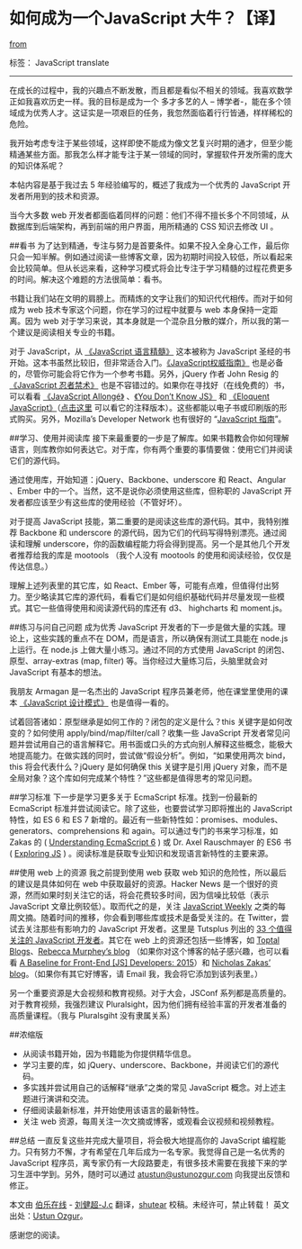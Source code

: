 # 如何成为一个JavaScript 大牛？【译】
[from](https://github.com/JChehe/blog/blob/master/translation/%E5%A6%82%E4%BD%95%E6%88%90%E4%B8%BA%E4%B8%80%E4%B8%AAJavaScript%20%E5%A4%A7%E7%89%9B%EF%BC%9F%E3%80%90%E8%AF%91%E3%80%91.md)

标签： JavaScript translate

---

在成长的过程中，我的兴趣点不断发散，而且都是看似不相关的领域。我喜欢数学正如我喜欢历史一样。我的目标是成为一个 多才多艺的人 – 博学者-，能在多个领域成为优秀人才。这证实是一项艰巨的任务，我忽然面临着行行皆通，样样稀松的危险。

我开始考虑专注于某些领域，这样即使不能成为像文艺复兴时期的通才，但至少能精通某些方面。那我怎么样才能专注于某一领域的同时，掌握软件开发所需的庞大的知识体系呢？

本帖内容是基于我过去 5 年经验编写的，概述了我成为一个优秀的 JavaScript 开发者所用到的技术和资源。

当今大多数 web 开发者都面临着同样的问题：他们不得不擅长多个不同领域，从数据库到后端架构，再到前端的用户界面，用所精通的 CSS 知识去修改 UI 。

##看书
为了达到精通，专注与努力是首要条件。如果不投入全身心工作，最后你只会一知半解。例如通过阅读一些博客文章，因为初期时间投入较低，所以看起来会比较简单。但从长远来看，这种学习模式将会比专注于学习精髓的过程花费更多的时间。解决这个难题的方法很简单：看书。

书籍让我们站在文明的肩膀上。而精炼的文字让我们的知识代代相传。而对于如何成为 web 技术专家这个问题，你在学习的过程中就要与 web 本身保持一定距离。因为 web 对于学习来说，其本身就是一个混杂且分散的媒介，所以我的第一个建议是阅读相关专业的书籍。

对于 JavaScript，从 [《JavaScript 语言精髓》](http://shop.oreilly.com/product/9780596517748.do) 这本被称为 JavaScript 圣经的书开始。这本书虽然比较旧，但非常适合入门。[《JavaScript权威指南》](http://shop.oreilly.com/product/9780596805531.do) 也是必备的，尽管你可能会将它作为一个参考书籍。另外，jQuery 作者 John Resig 的 [《JavaScript 忍者禁术》](http://blog.ustunozgur.com/javascript/programming/books/videos/2015/06/17/www.manning.com/resig/) 也是不容错过的。如果你在寻找好（在线免费的）书，可以看看 [《JavaScript Allongé》](https://leanpub.com/javascript-allonge/) 、[《You Don’t Know JS》](https://github.com/getify/You-Dont-Know-JS) 和 [《Eloquent JavaScript》](http://eloquentjavascript.net/)（[点击这里](https://watchandcode.com/courses/eloquent-javascript-the-annotated-version) 可以看它的注释版本）。这些都能以电子书或印刷版的形式购买。另外，Mozilla’s Developer Network 也有很好的 “[JavaScript 指南](https://developer.mozilla.org/en-US/docs/Web/JavaScript/Guide)”。

##学习、使用并阅读库
接下来最重要的一步是了解库。如果书籍教会你如何理解语言，则库教你如何表达它。对于库，你有两个重要的事情要做：使用它们并阅读它们的源代码。

通过使用库，开始知道：jQuery、Backbone、underscore 和 React、Angular 、Ember 中的一个。当然，这不是说你必须使用这些库，但称职的 JavaScript 开发者都应该至少有这些库的使用经验（不管好坏）。

对于提高 JavaScript 技能，第二重要的是阅读这些库的源代码。其中，我特别推荐 Backbone 和 underscore 的源代码，因为它们的代码写得特别漂亮。通过阅读和理解 underscore，你的函数编程能力将会得到提高。另一个是其他几个开发者推荐给我的库是 mootools （我个人没有 mootools 的使用和阅读经验，仅仅是传达信息。）

理解上述列表里的其它库，如 React、Ember 等，可能有点难，但值得付出努力。至少略读其它库的源代码，看看它们是如何组织基础代码并尽量发现一些模式。其它一些值得使用和阅读源代码的库还有 d3、 highcharts 和 moment.js。

##练习与问自己问题
成为优秀 JavaScript 开发者的下一步是做大量的实践。理论上，这些实践的重点不在 DOM，而是语言，所以确保有测试工具能在 node.js 上运行。在 node.js 上做大量小练习。通过不同的方式使用 JavaScript 的闭包、原型、array-extras (map, filter) 等。当你经过大量练习后，头脑里就会对 JavaScript 有基本的想法。

我朋友 Armagan 是一名杰出的 JavaScript 程序员兼老师，他在课堂里使用的课本 [《JavaScript 设计模式》](http://www.apress.com/9781590599082) 也是值得一看的。

试着回答诸如：原型继承是如何工作的？闭包的定义是什么？this 关键字是如何改变的？如何使用 apply/bind/map/filter/call？收集一些 JavaScript 开发者常见问题并尝试用自己的语言解释它。用书面或口头的方式向别人解释这些概念，能极大地提高能力。在做实践的同时，尝试做“假设分析”。例如，“如果使用两次 bind，this 将会代表什么？jQuery 是如何确保 this 关键字是引用 jQuery 对象，而不是全局对象？这个库如何完成某个特性？”这些都是值得思考的常见问题。

##学习标准
下一步是学习更多关于 EcmaScript 标准。找到一份最新的 EcmaScript 标准并尝试阅读它。除了这些，也要尝试学习即将推出的 JavaScript 特性，如 ES 6 和 ES 7 新增的。最近有一些新特性如：promises、modules、generators、comprehensions 和 again。可以通过专门的书来学习标准，如 Zakas 的 ( [Understanding EcmaScript 6](https://leanpub.com/understandinges6) ) 或 Dr. Axel Rauschmayer 的 ES6 书 ( [Exploring JS](http://exploringjs.com/) ) 。阅读标准是获取专业知识和发现语言新特性的主要来源。

##使用 web 上的资源
我之前提到使用 web 获取 web 知识的危险性，所以最后的建议是具体如何在 web 中获取最好的资源。Hacker News 是一个很好的资源，然而如果时刻关注它的话，将会花费较多时间，因为信噪比较低（表示 JavaScript 文章比例较低）。取而代之的是，关注 [JavaScript Weekly](http://javascriptweekly.com/) 之类的每周文摘。随着时间的推移，你会看到哪些库或技术是备受关注的。在 Twitter，尝试去关注那些有影响力的 JavaScript 开发者。这里是 Tutsplus 列出的 [33 个值得关注的 JavaScript 开发者](http://code.tutsplus.com/articles/33-developers-you-must-subscribe-to-as-a-javascript-junkie--net-18151)。其它在 web 上的资源还包括一些博客，如 [Toptal Blogs](http://www.toptal.com/section/front-end)、[Rebecca Murphey’s blog](http://rmurphey.com/) （如果你对这个博客的帖子感兴趣，也可以看看 [A Baseline for Front-End [JS] Developers: 2015](http://rmurphey.com/blog/2015/03/23/a-baseline-for-front-end-developers-2015/)）和 [Nicholas Zakas’ blog](http://www.nczonline.net/)。（如果你有其它好博客，请 Email 我，我会将它添加到该列表里。）

另一个重要资源是大会视频和教育视频。对于大会，JSConf 系列都是高质量的。对于教育视频，我强烈建议 Pluralsight，因为他们拥有经验丰富的开发者准备的高质量课程。（我与 Pluralsgiht 没有隶属关系）

##浓缩版
- 从阅读书籍开始，因为书籍能为你提供精华信息。
- 学习主要的库，如 jQuery、underscore、Backbone，并阅读它们的源代码。
- 多实践并尝试用自己的话解释“继承”之类的常见 JavaScript 概念。对上述主题进行演讲和交流。
- 仔细阅读最新标准，并开始使用该语言的最新特性。
- 关注 web 资源，每周关注一次文摘或博客，或观看会议视频和视频教程。

##总结
一直反复这些并完成大量项目，将会极大地提高你的 JavaScript 编程能力。只有努力不懈，才有希望在几年后成为一名专家。我觉得自己是一名优秀的 JavaScript 程序员，离专家仍有一大段路要走，有很多技术需要在我接下来的学习生涯中学到。另外，随时可以通过 [atustun@ustunozgur.com]() 向我提出反馈和修正。

本文由 [伯乐在线](http://web.jobbole.com/) - [刘健超-J.c](http://www.jobbole.com/members/q574805242) 翻译，[shutear](http://www.jobbole.com/members/shutear) 校稿。未经许可，禁止转载！
英文出处：[Ustun Ozgur](http://blog.ustunozgur.com/javascript/programming/books/videos/2015/06/17/how_to_be_a_great_javascript_software_developer.html)。

感谢您的阅读。